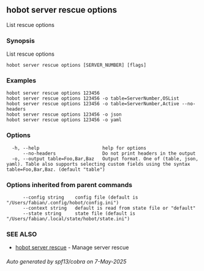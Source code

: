 ## hobot server rescue options

List rescue options

### Synopsis

List rescue options

```
hobot server rescue options [SERVER_NUMBER] [flags]
```

### Examples

```
hobot server rescue options 123456
hobot server rescue options 123456 -o table=ServerNumber,OSList
hobot server rescue options 123456 -o table=ServerNumber,Active --no-headers
hobot server rescue options 123456 -o json
hobot server rescue options 123456 -o yaml
```

### Options

```
  -h, --help                       help for options
      --no-headers                 Do not print headers in the output
  -o, --output table=Foo,Bar,Baz   Output format. One of (table, json, yaml). Table also supports selecting custom fields using the syntax table=Foo,Bar,Baz. (default "table")
```

### Options inherited from parent commands

```
      --config string    config file (default is "/Users/fabian/.config/hobot/config.ini")
      --context string   default is read from state file or "default"
      --state string     state file (default is "/Users/fabian/.local/state/hobot/state.ini")
```

### SEE ALSO

* [hobot server rescue](hobot_server_rescue.md)	 - Manage server rescue

###### Auto generated by spf13/cobra on 7-May-2025
